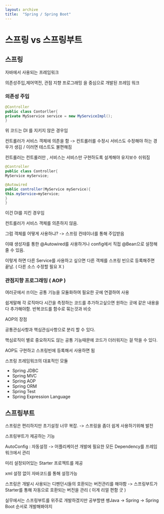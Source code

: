 ```yaml
---
layout: archive
title:  "Spring / Spring Boot"
---
```


# 스프링 vs 스프링부트

## 스프링

자바에서 사용되는 프레임워크

의존성주입,제어역전, 관점 지향 프로그래밍 을 중심으로 개발된 프레임 워크

### 의존성 주입

```java
@Controller
public class Contorller{
private MySservice service = new MyServiceImpl();
}
```

위 코드는 DI 를 지키지 않은 경우임

컨트롤러가 서비스 객체에 의존을 함 -> 컨트롤러를 수정시 서비스도 수정해야 하는 경우가 생김 / 이러면 테스트도 불편해짐

컨트롤러는 컨트롤러만 , 서비스는 서비스만 구현하도록 설계해야 유지보수 쉬워짐

```java
@Controller
public class Controller{
MyService myService;

@Autowired
public controller(MyService myService){
this.myService=myService;
}
}
```

이건 DI를 지킨 경우임

컨트롤러가 서비스 객체를 의존하지 않음.

그럼 객체를 어떻게 사용하냐? -> 스프링 컨테이너를 통해 주입받음

이떄 생성자를 통한 @Autowired를 사용하거나 config에서 직접 @Bean으로 설정해 줄 수 있음.

이렇게 하면 다른 Service를 사용하고 싶으면 다른 객체를 스프링 빈으로 등록해주면 끝남. ( 다른 소스 수정할 필요 X )

### 관점지향 프로그래밍 ( AOP )

여러곳에서 쓰이는 공통 기능을 모듈화하여 필요한 곳에 연결하여 사용

쉽게말해 각 로직마다 시간을 측정하는 코드를 추가하고싶으면 원하는 곳에 같은 내용을 다 추가해야함. 반복코드를 함수로 묶는것과 비슷

AOP의 장점

공통관심사항과 핵심관심사항으로 분리 할 수 있다.

핵심로직이 별로 중요하지도 않는 공통 기능때문에 코드가 더러워지는 걸 막을 수 있다.

AOP도 구현하고 스프링빈에 등록해서 사용하면 됨



스프링 프레임워크의 대표적인 모듈

- Spring JDBC
- Spring MVC
- Spring AOP
- Spring ORM
- Spring Test
- Spring Expression Language



## 스프링부트

 스프링은 편리하지만 초기설정 너무 복잡. -> 스프링을 좀더 쉽게 사용하기위해 발전

스프링부트가 제공하는 기능

AutoConfig : 자동설정 -> 어플리케이션 개발에 필요한 모든 Dependency를 프레임워크에서 관리

미리 설정되어있는 Starter 프로젝트를 제공

xml 설정 없이 자바코드를 통해 설정가능

스프링은 개발시 사용되는 디펜던시들의 호환되는 버전관리를 해야함 -> 스프링부트가 Starter를 통해 자동으로 호환되는 버전을 관리 ( 이게 리얼 편함 굿 )



실무에서는 스프링부트를 위주로 개발하겠지만 공부할땐 쌩Java -> Spring -> Spring Boot 순서로 개발해봐야지